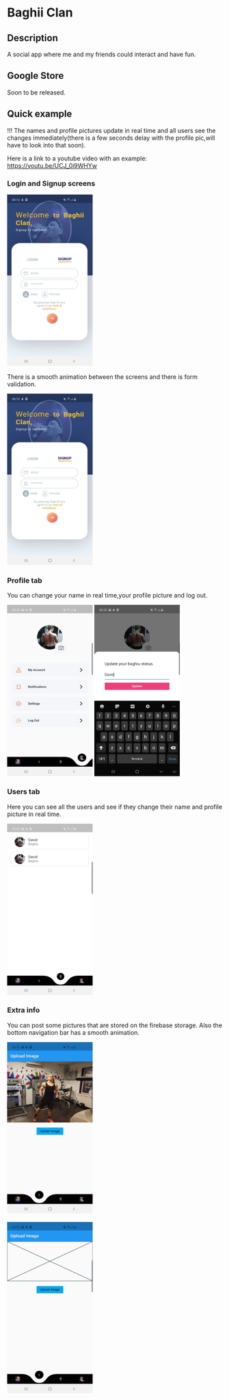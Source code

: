 # Baghii Clan

## Description

A social app where me and my friends could interact and have fun.

## Google Store

Soon to be released.

## Quick example 

!!! The names and profile pictures update in real time and all users see the changes immediately(there is a few seconds delay with the profile pic,will have to look into that soon).

Here is a link to a youtube video with an example: https://youtu.be/UCJ_0i9WHYw


### Login and Signup screens


<img src="192336139_3626302504140331_1132200005808792351_n.jpg" width="200" height="400">


There is a smooth animation between the screens and there is form validation.

<img src="192336139_3626302504140331_1132200005808792351_n.jpg" width="200" height="400">


### Profile tab

You can change your name in real time,your profile picture and log out.

<img src="User_Profile_UI.jpg" width="200" height="400">

<img src="Settings_Tab.jpg" width="200" height="400">

### Users tab

Here you can see all the users and see if they change their name and profile picture in real time.


<img src="Users_Tab.jpg" width="200" height="400">

### Extra info 

You can post some pictures that are stored on the firebase storage.
Also the bottom navigation bar has a smooth animation.


<img src="Upload_To_Firebase.jpg" width="200" height="400">

<br/>
<br/>

<img src="post.jpg" width="200" height="400">


